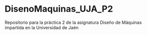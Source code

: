 # DisenoMaquinas_UJA_P2
Repositorio para la práctica 2 de la asignatura Diseño de Máquinas impartida en la Universidad de Jaén
